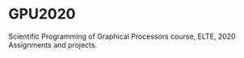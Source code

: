 # GPU2020

Scientific Programming of Graphical Processors course, ELTE, 2020
Assignments and projects.
